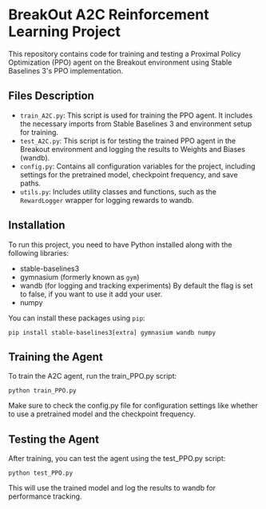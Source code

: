 # BreakOut A2C Reinforcement Learning Project

This repository contains code for training and testing a Proximal Policy Optimization (PPO) agent on the Breakout environment using Stable Baselines 3's PPO implementation.

## Files Description

- `train_A2C.py`: This script is used for training the PPO agent. It includes the necessary imports from Stable Baselines 3 and environment setup for training.
- `test_A2C.py`: This script is for testing the trained PPO agent in the Breakout environment and logging the results to Weights and Biases (wandb).
- `config.py`: Contains all configuration variables for the project, including settings for the pretrained model, checkpoint frequency, and save paths.
- `utils.py`: Includes utility classes and functions, such as the `RewardLogger` wrapper for logging rewards to wandb.

## Installation

To run this project, you need to have Python installed along with the following libraries:

- stable-baselines3
- gymnasium (formerly known as `gym`)
- wandb (for logging and tracking experiments) By default the flag is set to false, if you want to use it add your user.
- numpy

You can install these packages using `pip`:

```pip install stable-baselines3[extra] gymnasium wandb numpy```

## Training the Agent
To train the A2C agent, run the train_PPO.py script:

```python train_PPO.py```

Make sure to check the config.py file for configuration settings like whether to use a pretrained model and the checkpoint frequency.

## Testing the Agent
After training, you can test the agent using the test_PPO.py script:


```python test_PPO.py```

This will use the trained model and log the results to wandb for performance tracking.
